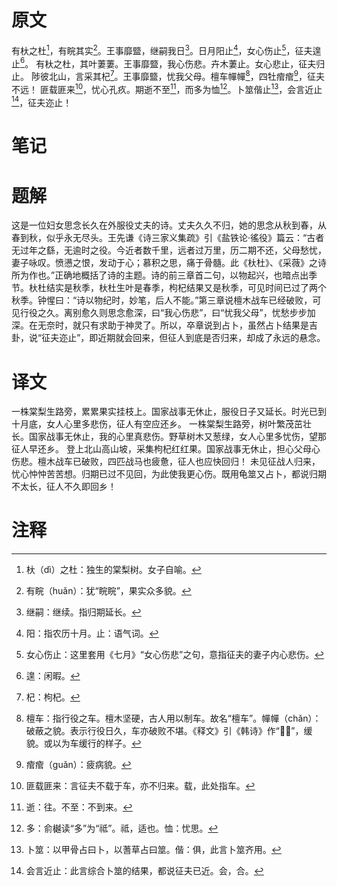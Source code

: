 # 原文
有杕之杜[^1]，有睆其实[^2]。王事靡盬，继嗣我日[^3]。日月阳止[^4]，女心伤止[^5]，征夫遑止[^6]。
有杕之杜，其叶萋萋。王事靡盬，我心伤悲。卉木萋止。女心悲止，征夫归止。
陟彼北山，言采其杞[^7]。王事靡盬，忧我父母。檀车幝幝[^8]，四牡痯痯[^9]，征夫不远！
匪载匪来[^10]，忧心孔疚。期逝不至[^11]，而多为恤[^12]。卜筮偕止[^13]，会言近止[^14]，征夫迩止！
# 笔记

# 题解
这是一位妇女思念长久在外服役丈夫的诗。丈夫久久不归，她的思念从秋到春，从春到秋，似乎永无尽头。王先谦《诗三家义集疏》引《盐铁论·徭役》篇云：“古者无过年之繇，无逾时之役。今近者数千里，远者过万里，历二期不还，父母愁忧，妻子咏叹。愤懑之恨，发动于心；慕积之思，痛于骨髓。此《杕杜》、《采薇》之诗所为作也。”正确地概括了诗的主题。诗的前三章首二句，以物起兴，也暗点出季节。杕杜结实是秋季，杕杜生叶是春季，枸杞结果又是秋季，可见时间已过了两个秋季。钟惺曰：“诗以物纪时，妙笔，后人不能。”第三章说檀木战车已经破败，可见行役之久。离别愈久则思念愈深，曰“我心伤悲”，曰“忧我父母”，忧愁步步加深。在无奈时，就只有求助于神灵了。所以，卒章说到占卜，虽然占卜结果是吉卦，说“征夫迩止”，即近期就会回来，但征人到底是否归来，却成了永远的悬念。
# 译文
一株棠梨生路旁，累累果实挂枝上。国家战事无休止，服役日子又延长。时光已到十月底，女人心里多悲伤，征人有空应还乡。
一株棠梨生路旁，树叶繁茂茁壮长。国家战事无休止，我的心里真悲伤。野草树木又葱绿，女人心里多忧伤，望那征人早还乡。
登上北山高山坡，采集枸杞红红果。国家战事无休止，担心父母心伤悲。檀木战车已破败，四匹战马也疲惫，征人也应快回归！
未见征战人归来，忧心忡忡苦苦想。归期已过不见回，为此使我更心伤。既用龟筮又占卜，都说归期不太长，征人不久即回乡！
# 注释

[^1]: 杕（dì）之杜：独生的棠梨树。女子自喻。
[^2]: 有睆（huǎn）：犹“睆睆”，果实众多貌。
[^3]: 继嗣：继续。指归期延长。
[^4]: 阳：指农历十月。止：语气词。
[^5]: 女心伤止：这里套用《七月》“女心伤悲”之句，意指征夫的妻子内心悲伤。
[^6]: 遑：闲暇。
[^7]: 杞：枸杞。
[^8]: 檀车：指行役之车。檀木坚硬，古人用以制车。故名“檀车”。幝幝（chǎn）：破蔽之貌。表示行役日久，车亦破败不堪。《释文》引《韩诗》作“𦅗𦅗”，缓貌。或以为车缓行的样子。
[^9]: 痯痯（guǎn）：疲病貌。
[^10]: 匪载匪来：言征夫不载于车，亦不归来。载，此处指车。
[^11]: 逝：往。不至：不到来。
[^12]: 多：俞樾读“多”为“祗”。祗，适也。恤：忧思。
[^13]: 卜筮：以甲骨占曰卜，以蓍草占曰筮。偕：俱，此言卜筮齐用。
[^14]: 会言近止：此言综合卜筮的结果，都说征夫已近。会，合。